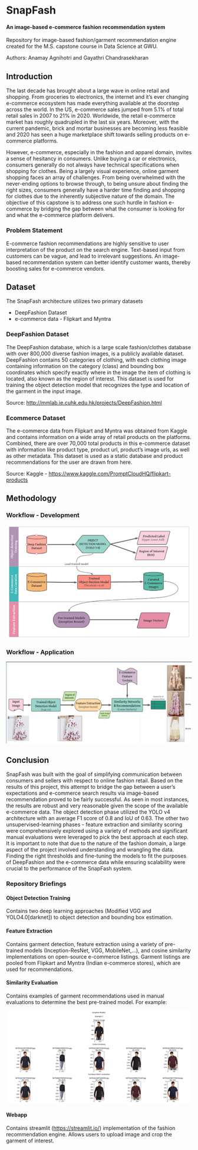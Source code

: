 # SnapFash
#### An image-based e-commerce fashion recommendation system

Repository for image-based fashion/garment recommendation engine created for the M.S. capstone course in Data Science at GWU.

Authors: Anamay Agnihotri and Gayathri Chandrasekharan

## Introduction

The last decade has brought about a large wave in online retail and shopping. From groceries to electronics, the internet and it’s ever changing e-commerce ecosystem has made everything available at the doorstep across the world. In the US, e-commerce sales jumped from 5.1% of total retail sales in 2007 to 21% in 2020. Worldwide, the retail e-commerce market has roughly quadrupled in the last six years. Moreover, with the current pandemic, brick and mortar businesses are becoming less feasible and 2020 has seen a huge marketplace shift towards selling products on e-commerce platforms.

However, e-commerce, especially in the fashion and apparel domain, invites a sense of hesitancy in consumers. Unlike buying a car or electronics, consumers generally do not always have technical specifications when shopping for clothes. Being a largely visual experience, online garment shopping faces an array of challenges. From being overwhelmed with the never-ending options to browse through, to being unsure about finding the right sizes, consumers generally have a harder time finding and shopping for clothes due to the inherently subjective nature of the domain. The objective of this capstone is to address one such hurdle in fashion e-commerce by bridging the gap between what the consumer is looking for and what the e-commerce platform delivers. 

### Problem Statement

E-commerce fashion recommendations are highly sensitive to user interpretation of the product on the search engine. Text-based input from customers can be vague, and lead to irrelevant suggestions. An image-based recommendation system can better identify customer wants, thereby boosting sales for e-commerce vendors.

## Dataset

The SnapFash architecture utilizes two primary datasets

- DeepFashion Dataset
- e-commerce data - Flipkart and Myntra 

### DeepFashion Dataset

The DeepFashion database, which is a large scale fashion/clothes database with over 800,000 diverse fashion images, is a publicly available dataset. DeepFashion contains 50 categories of clothing, with each clothing image containing information on the category (class) and bounding box coordinates which specify exactly where in the image the item of clothing is located, also known as the region of interest. This dataset is used for training the object detection model that recognizes the type and location of the garment in the input image.

Source: http://mmlab.ie.cuhk.edu.hk/projects/DeepFashion.html

### Ecommerce Dataset

The e-commerce data from Flipkart and Myntra was obtained from Kaggle and contains information on a wide array of retail products on the platforms. Combined, there are over 70,000 total products in this e-commerce dataset with information like product type, product url, product’s image urls, as well as other metadata. This dataset is used as a static database and product recommendations for the user are drawn from here.

Source: Kaggle - https://www.kaggle.com/PromptCloudHQ/flipkart-products

## Methodology

### Workflow - Development

![Dev_Workflow](images/dev_workflow.png?raw=true)

### Workflow - Application

![App_Workflow](images/app_work_flow.JPG?raw=true)

## Conclusion

SnapFash was built with the goal of simplifying communication between consumers and sellers with respect to online fashion retail. Based on the results of this project, this attempt to bridge the gap between a user’s expectations and e-commerce search results via image-based recommendation proved to be fairly successful. As seen in most instances, the results are robust and very reasonable given the scope of the available e-commerce data. The object detection phase utilized the YOLO v4 architecture with an average F1 score of 0.8 and IoU of 0.63. The other two unsupervised-learning phases - feature extraction and similarity scoring were comprehensively explored using a variety of methods and significant manual evaluations were leveraged to pick the best approach at each step. It is important to note that due to the nature of the fashion domain, a large aspect of the project involved understanding and wrangling the data. Finding the right thresholds and fine-tuning the models to fit the purposes of DeepFashion and the e-commerce data while ensuring scalability were crucial to the performance of the SnapFash system. 

### Repository Briefings

#### Object Detection Training

Contains two deep learning approaches (Modified VGG and YOLO4.0[darknet]) to object detection and bounding box estimation. 

#### Feature Extraction

Contains garment detection, feature extraction using a variety of pre-trained models (Inception-ResNet, VGG, MobileNet,...), and cosine similarity implementations on open-source e-commerce listings. Garment listings are pooled from Flipkart and Myntra (Indian e-commerce stores), which are used for recommendations.

#### Similarity Evaluation

Contains examples of garment recommendations used in manual evaluations to determine the best pre-trained model. For example:

![Example](images/ex_1.jpg?raw=true)

#### Webapp

Contains streamlit (https://streamlit.io/) implementation of the fashion recommendation engine. Allows users to upload image and crop the garment of interest.






